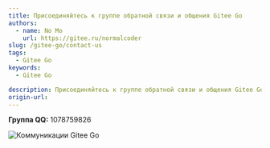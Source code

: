 ```yaml
---
title: Присоединяйтесь к группе обратной связи и общения Gitee Go
authors:
  - name: No Mo
    url: https://gitee.ru/normalcoder
slug: /gitee-go/contact-us
tags:
  - Gitee Go
keywords:
  - Gitee Go

description: Присоединяйтесь к группе обратной связи и общения Gitee Go.
origin-url: 
---
```


**Группа QQ:** 1078759826

![Коммуникации Gitee Go](https://images.gitee.ru/uploads/images/2021/1117/203747_c0f12fb5_5192864.png)